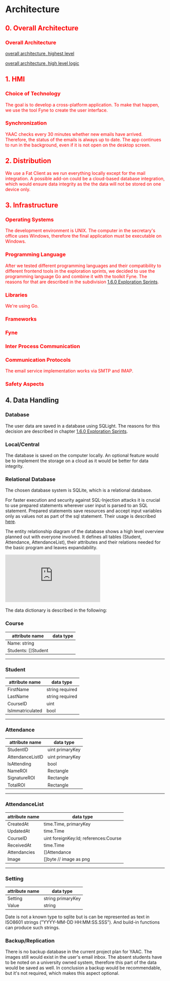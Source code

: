 # Architecture
<!--
"Strukturierte oder hieriachische Anordnung der Systemkomponenten sowie Beschreibung ihrer Beziehungen/Softwarearchitektur ist die Summe aller wichtigen Entscheidungen"
Kernfrage: Was soll technisch entwickelt werden?

Basis: Produktanforderungen etc.

-> Festlegung auf eingesetzte Technologien, Schnittstellen, Datenbanktechnologien, HMI Frameworks

Designtreiber (Aspekte die Architektur def.):

- Nicht-funktional: Barrierefreiheit, Migrationsfähigkeit, Performance
- Einsatzbedingungen: Nebenläufigkeit, Verteilt, Echtzeitfähig
- Umgebung: Zielplattform, Betriebssystem, Laufzeitumgebungen
- Qualität: Wiederverwendbarkeit, Akzeptable Fehlerraten

Unterteilung in folgende Grundsatzentscheidungen:
-->

<font color = "red"> 

## 0. Overall Architecture

### Overall Architecture

[overall architecture, highest level](/Diagrams/mvvm.uxf)

[overall architecture, high level logic](/Diagrams/HighlevelLogic.uxf)

## 1. HMI

### Choice of Technology

The goal is to develop a cross-platform application. To make that happen, we use the tool Fyne to create the user interface.

### Synchronization

YAAC checks every 30 minutes whether new emails have arrived. Therefore, the status of the emails is always up to date. The app continues to run in the background, even if it is not open on the desktop screen.

## 2. Distribution

We use a Fat Client as we run everything locally except for the mail integration. A possible add-on could be a cloud-based database integration, which would ensure data integrity as the the data will not be stored on one device only.
<!-- Fat Client, Client/Server, Web Architektur, Service orientierte Architektur, Microservices -->

## 3. Infrastructure

### Operating Systems

<!-- Well, I'd that depends on the final implementation xD -->

The development environment is UNIX. The computer in the secretary's office uses Windows, therefore the final application must be executable on Windows.


### Programming Language

After we tested different programming languages and their compatibility to different frontend tools in the exploration sprints, we decided to use the programming language Go and combine it with the toolkit Fyne. The reasons for that are described in the subdivision [1.6.0 Exploration Sprints](/3rdTry/1PlanningPhase/1.6.0ExplorationSprints.md).

### Libraries

We're using Go.

<!--

- Klassenbibliotheken stellen Funktionalitäten zur Verfügung, werden in Projekten eingebunden und benutzt Bereitstellen von Lösungen für Teilprobleme, aber kein Einfluss auf Architektur
 
Lizenzbedingungen beachten! (GPL, Copyleft, Apache, MIT,...)

Diagramme über alle Anwendungen und deren Funktionalitäten und welche Libs die verwenden
-->

### Frameworks


### Fyne


<!--
Stellen Funktionalitäten bereit (wie Bibliotheken), folgen Programmierparadigmen -> bestimmen Architektur

Wie? Bestenehd aus System kooperierender Klassen, Einsatz unter Anwendung der Porgrammierparadigmen (z.B. APM), Erweiterbarkeit wird durch Architektur vorgegeben (abstrakte Klassen, Schnittstellen, etc.)

Erweiterung konkret: Implementierung einer abstakten/abgeleiteten Klasse, Kontrollfliss des Frameworks bleibt bestehen

Falls Klasse von Problemen passend sind: Problemstellungen einfacher lösbar

mehr zu Frameworks in SWEng Skript unter Entwurfsphase

-->

### Inter Process Communication

### Communication Protocols

The email service implementation works via SMTP and IMAP.

### Safety Aspects


</font>

## 4. Data Handling

### Database

The user data are saved in a database using SQLight. The reasons for this decision are described in chapter [1.6.0 Exploration Sprints](/3rdTry/1PlanningPhase/1.6.0ExplorationSprints.md). 

### Local/Central

The database is saved on the computer locally. An optional feature would be to implement the storage on a cloud as it would be better for data integrity.

### Relational Database

The chosen database system is SQLite, which is a relational database.

For faster execution and security against SQL-Injection attacks it is crucial to use prepared statements wherever user input is parsed to an SQL statement. Prepared statements save resources and accept input variables only as values not as part of the sql statement. Their usage is described [here](https://go.dev/doc/database/prepared-statements).

The entity relationship diagram of the database shows a high level overview planned out with everyone involved. It defines all tables (Student, Attendance, AttendanceList), their attributes and their relations needed for the basic program and leaves expandability.

![ERM](https://github.com/DHBW-SE-2023/Wiki/blob/main/Diagrams/Database/DB-Entwurf.pdf "ERM high level overview of the database")

The data dictionary is described in the following:

### Course

| attribute name | data type |
| ------- | ------ |
| Name: string
| Students: []Student

---

### Student

| attribute name | data type |
| ------- | ------ |
| FirstName        | string required |
| LastName         | string required |
| CourseID         | uint |
| IsImmatriculated | bool |

---

### Attendance

| attribute name | data type |
| ------- | ------ |
| StudentID        | uint primaryKey |
| AttendanceListID | uint primaryKey |
| IsAttending      | bool |
| NameROI          | Rectangle |
| SignatureROI     | Rectangle |
| TotalROI         | Rectangle |

---

### AttendanceList

| attribute name | data type |
| ------- | ------ |
| CreatedAt    | time.Time, primaryKey |
| UpdatedAt    | time.Time |
| CourseID     | uint foreignKey:Id; references:Course |
| ReceivedAt   | time.Time |
| Attendancies | []Attendance |
| Image        | []byte // image as png |

---

### Setting

| attribute name | data type |
| ------- | ------ |
| Setting | string primaryKey |
| Value   | string |



Date is not a known type to sqlite but is can be represented as text in ISO8601 strings ("YYYY-MM-DD HH:MM:SS.SSS"). And build-in functions can produce such strings.


### Backup/Replication

There is no backup database in the current project plan for YAAC. The images still would exist in the user's email inbox. The absent students have to be noted on a university owned system, therefore this part of the data would be saved as well. In conclusion a backup would be recommendable, but it's not required, which makes this aspect optional.

